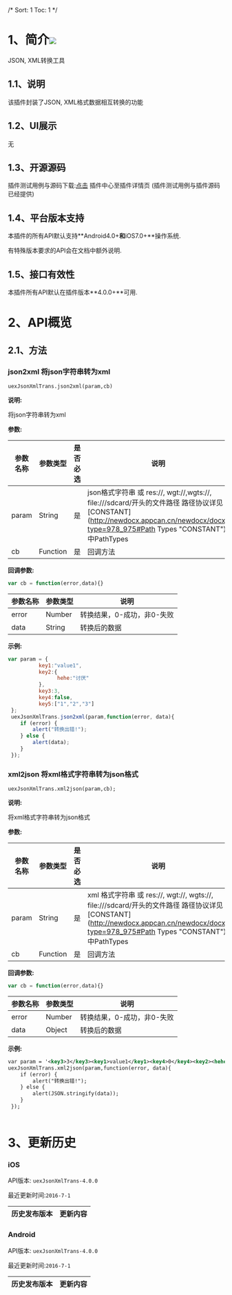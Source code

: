 /*
Sort: 1
Toc: 1
*/

# 1、简介[![](http://appcan-download.oss-cn-beijing.aliyuncs.com/%E5%85%AC%E6%B5%8B%2Fgf.png)]()<ignore>
JSON, XML转换工具

## 1.1、说明<ignore>
该插件封装了JSON, XML格式数据相互转换的功能

## 1.2、UI展示<ignore>
无
## 1.3、开源源码<ignore>
插件测试用例与源码下载:[点击](xxxx ) 插件中心至插件详情页 (插件测试用例与插件源码已经提供)
## 1.4、平台版本支持<ignore>

本插件的所有API默认支持**Android4.0+**和**iOS7.0+**操作系统.

有特殊版本要求的API会在文档中额外说明.

## 1.5、接口有效性<ignore>

本插件所有API默认在插件版本**4.0.0+**可用.
# 2、API概览<ignore>

## 2.1、方法<ignore>

###  json2xml 将json字符串转为xml

`uexJsonXmlTrans.json2xml(param,cb)`

**说明:**

将json字符串转为xml

**参数:**

| 参数名称  | 参数类型     | 是否必选 | 说明                                       |
| ----- | -------- | ---- | ---------------------------------------- |
| param | String   | 是    | json格式字符串 或 res://, wgt://,wgts://, file:///sdcard/开头的文件路径 路径协议详见[CONSTANT](http://newdocx.appcan.cn/newdocx/docx?type=978_975#Path Types "CONSTANT")中PathTypes |
| cb    | Function | 是    | 回调方法                                     |

**回调参数:**

```javascript
var cb = function(error,data){}
```

| 参数名称  | 参数类型   | 说明              |
| ----- | ------ | --------------- |
| error | Number | 转换结果，0-成功，非0-失败 |
| data  | String | 转换后的数据          |

**示例:**

```javascript
var param = {
          key1:"value1",
          key2:{
                hehe:"讨厌"
          },
          key3:3,
          key4:false,
          key5:["1","2","3"]
 };
 uexJsonXmlTrans.json2xml(param,function(error, data){
    if (error) {
        alert("转换出错!");
    } else {
        alert(data);
    }
 });         
```
###  xml2json 将xml格式字符串转为json格式

`uexJsonXmlTrans.xml2json(param,cb);`

**说明:**

将xml格式字符串转为json格式

**参数:**

| 参数名称  | 参数类型     | 是否必选 | 说明                                       |
| ----- | -------- | ---- | ---------------------------------------- |
| param | String   | 是    | xml 格式字符串 或 res://, wgt://, wgts://, file:///sdcard/开头的文件路径 路径协议详见[CONSTANT](http://newdocx.appcan.cn/newdocx/docx?type=978_975#Path Types "CONSTANT")中PathTypes |
| cb    | Function | 是    | 回调方法                                     |

**回调参数:**

```javascript
var cb = function(error,data){}
```

| 参数名称  | 参数类型   | 说明              |
| ----- | ------ | --------------- |
| error | Number | 转换结果，0-成功，非0-失败 |
| data  | Object | 转换后的数据          |

**示例:**

```xml
var param = '<key3>3</key3><key1>value1</key1><key4>0</key4><key2><hehe>讨厌</hehe></key2><key5>1</key5><key5>2</key5><key5>3</key5>';
uexJsonXmlTrans.xml2json(param,function(error, data){
    if (error) {
        alert("转换出错!");
    } else {
        alert(JSON.stringify(data));
    }
 });        
            
```


# 3、更新历史<ignore>

### iOS<ignore>

API版本: `uexJsonXmlTrans-4.0.0`

最近更新时间:`2016-7-1`

| 历史发布版本 | 更新内容 |
| ----- | ----- |

### Android<ignore>

API版本: `uexJsonXmlTrans-4.0.0`

最近更新时间:`2016-7-1`

| 历史发布版本 | 更新内容 |
| ----- | ----- |
